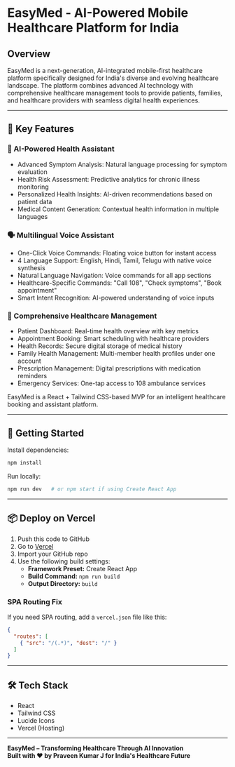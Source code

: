 # EasyMed - AI-Powered Mobile Healthcare Platform for India

## Overview

EasyMed is a next-generation, AI-integrated mobile-first healthcare platform specifically designed for India's diverse and evolving healthcare landscape. The platform combines advanced AI technology with comprehensive healthcare management tools to provide patients, families, and healthcare providers with seamless digital health experiences.

---

## 🌟 Key Features

### 🤖 AI-Powered Health Assistant
- Advanced Symptom Analysis: Natural language processing for symptom evaluation
- Health Risk Assessment: Predictive analytics for chronic illness monitoring
- Personalized Health Insights: AI-driven recommendations based on patient data
- Medical Content Generation: Contextual health information in multiple languages

### 🗣️ Multilingual Voice Assistant
- One-Click Voice Commands: Floating voice button for instant access
- 4 Language Support: English, Hindi, Tamil, Telugu with native voice synthesis
- Natural Language Navigation: Voice commands for all app sections
- Healthcare-Specific Commands: "Call 108", "Check symptoms", "Book appointment"
- Smart Intent Recognition: AI-powered understanding of voice inputs

### 📱 Comprehensive Healthcare Management
- Patient Dashboard: Real-time health overview with key metrics
- Appointment Booking: Smart scheduling with healthcare providers
- Health Records: Secure digital storage of medical history
- Family Health Management: Multi-member health profiles under one account
- Prescription Management: Digital prescriptions with medication reminders
- Emergency Services: One-tap access to 108 ambulance services

EasyMed is a React + Tailwind CSS-based MVP for an intelligent healthcare booking and assistant platform.

---

## 🚀 Getting Started

Install dependencies:

```bash
npm install
```

Run locally:

```bash
npm run dev   # or npm start if using Create React App
```

---

## 📦 Deploy on Vercel

1. Push this code to GitHub
2. Go to [Vercel](https://vercel.com)
3. Import your GitHub repo
4. Use the following build settings:
   - **Framework Preset:** Create React App
   - **Build Command:** `npm run build`
   - **Output Directory:** `build`

### SPA Routing Fix

If you need SPA routing, add a `vercel.json` file like this:

```json
{
  "routes": [
    { "src": "/(.*)", "dest": "/" }
  ]
}
```

---

## 🛠 Tech Stack

- React
- Tailwind CSS
- Lucide Icons
- Vercel (Hosting)

---

**EasyMed – Transforming Healthcare Through AI Innovation**  
**Built with ❤️ by Praveen Kumar J for India's Healthcare Future**
